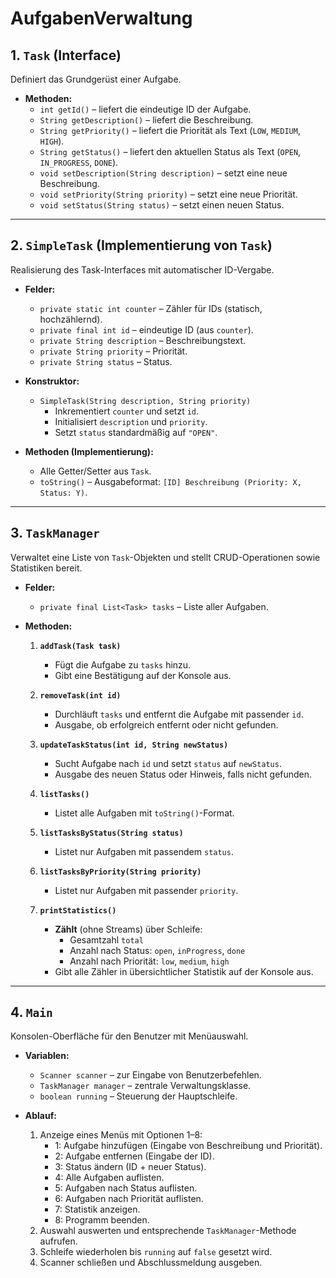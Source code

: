# AufgabenVerwaltung
## 1. `Task` (Interface)
Definiert das Grundgerüst einer Aufgabe.

- **Methoden:**
  - `int getId()` – liefert die eindeutige ID der Aufgabe.
  - `String getDescription()` – liefert die Beschreibung.
  - `String getPriority()` – liefert die Priorität als Text (`LOW`, `MEDIUM`, `HIGH`).
  - `String getStatus()` – liefert den aktuellen Status als Text (`OPEN`, `IN_PROGRESS`, `DONE`).
  - `void setDescription(String description)` – setzt eine neue Beschreibung.
  - `void setPriority(String priority)` – setzt eine neue Priorität.
  - `void setStatus(String status)` – setzt einen neuen Status.

---

## 2. `SimpleTask` (Implementierung von `Task`)
Realisierung des Task-Interfaces mit automatischer ID-Vergabe.

- **Felder:**
  - `private static int counter` – Zähler für IDs (statisch, hochzählernd).
  - `private final int id` – eindeutige ID (aus `counter`).
  - `private String description` – Beschreibungstext.
  - `private String priority` – Priorität.
  - `private String status` – Status.

- **Konstruktor:**
  - `SimpleTask(String description, String priority)`
    - Inkrementiert `counter` und setzt `id`.
    - Initialisiert `description` und `priority`.
    - Setzt `status` standardmäßig auf `"OPEN"`.

- **Methoden (Implementierung):**
  - Alle Getter/Setter aus `Task`.
  - `toString()` – Ausgabeformat: `[ID] Beschreibung (Priority: X, Status: Y)`.

---

## 3. `TaskManager`
Verwaltet eine Liste von `Task`-Objekten und stellt CRUD-Operationen sowie Statistiken bereit.

- **Felder:**
  - `private final List<Task> tasks` – Liste aller Aufgaben.

- **Methoden:**
  1. **`addTask(Task task)`**
     - Fügt die Aufgabe zu `tasks` hinzu.
     - Gibt eine Bestätigung auf der Konsole aus.

  2. **`removeTask(int id)`**
     - Durchläuft `tasks` und entfernt die Aufgabe mit passender `id`.
     - Ausgabe, ob erfolgreich entfernt oder nicht gefunden.

  3. **`updateTaskStatus(int id, String newStatus)`**
     - Sucht Aufgabe nach `id` und setzt `status` auf `newStatus`.
     - Ausgabe des neuen Status oder Hinweis, falls nicht gefunden.

  4. **`listTasks()`**
     - Listet alle Aufgaben mit `toString()`-Format.

  5. **`listTasksByStatus(String status)`**
     - Listet nur Aufgaben mit passendem `status`.

  6. **`listTasksByPriority(String priority)`**
     - Listet nur Aufgaben mit passender `priority`.

  7. **`printStatistics()`**
     - **Zählt** (ohne Streams) über Schleife:
       - Gesamtzahl `total`
       - Anzahl nach Status: `open`, `inProgress`, `done`
       - Anzahl nach Priorität: `low`, `medium`, `high`
     - Gibt alle Zähler in übersichtlicher Statistik auf der Konsole aus.

---

## 4. `Main`
Konsolen-Oberfläche für den Benutzer mit Menüauswahl.

- **Variablen:**
  - `Scanner scanner` – zur Eingabe von Benutzerbefehlen.
  - `TaskManager manager` – zentrale Verwaltungsklasse.
  - `boolean running` – Steuerung der Hauptschleife.

- **Ablauf:**
  1. Anzeige eines Menüs mit Optionen 1–8:
     - 1: Aufgabe hinzufügen (Eingabe von Beschreibung und Priorität).
     - 2: Aufgabe entfernen (Eingabe der ID).
     - 3: Status ändern (ID + neuer Status).
     - 4: Alle Aufgaben auflisten.
     - 5: Aufgaben nach Status auflisten.
     - 6: Aufgaben nach Priorität auflisten.
     - 7: Statistik anzeigen.
     - 8: Programm beenden.
  2. Auswahl auswerten und entsprechende `TaskManager`-Methode aufrufen.
  3. Schleife wiederholen bis `running` auf `false` gesetzt wird.
  4. Scanner schließen und Abschlussmeldung ausgeben.
